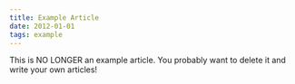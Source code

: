 ```yaml
---
title: Example Article
date: 2012-01-01
tags: example
---
```


This is NO LONGER an example article. You probably want to delete it and write your own articles!
